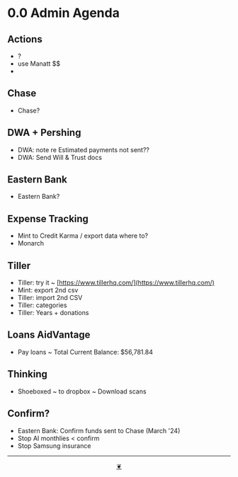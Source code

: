 # 0.0 Admin Agenda

## Actions

* ?
* use Manatt $$
*   

## Chase

* Chase?

## DWA + Pershing

* DWA: note re Estimated payments not sent??
* DWA: Send Will & Trust docs

## Eastern Bank

* Eastern Bank?

## Expense Tracking

* Mint to Credit Karma / export data where to?
* Monarch

## Tiller

* Tiller: try it ~ [https://www.tillerhq.com/](https://www.tillerhq.com/)
* Mint: export 2nd csv
* Tiller: import 2nd CSV
* Tiller: categories 
* Tiller: Years + donations

## Loans AidVantage

* Pay loans ~ Total Current Balance: $56,781.84

## Thinking

* Shoeboxed ~ to dropbox ~ Download scans

## Confirm?

* Eastern Bank: Confirm funds sent to Chase (March '24)
* Stop AI monthlies < confirm
* Stop Samsung insurance

***

<center title="Hello! Click me to go up to the top"><a class="aDingbat" href="javascript:window.scrollTo(0,0);">❦</a></center>